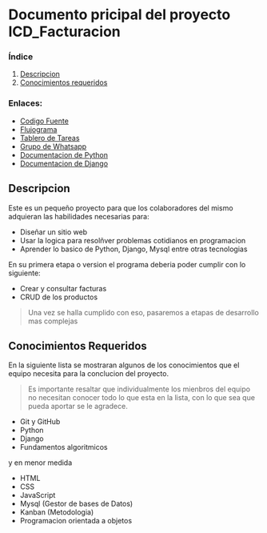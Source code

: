 # Documento pricipal del proyecto ICD_Facturacion

### Índice
1. [Descripcion](#Descripcion)
2. [Conocimientos requeridos](#Conocimientos)

### Enlaces:

- [Codigo Fuente](https://github.com/joeljesusmota/ICD_Facturacion)
- [Flujograma](https://docs.google.com/document/d/1zNJ8kf0DNy_1mvT6EEOnGsfgEuK2OPKvPHoPXIAsdZY/edit?usp=sharing)
- [Tablero de Tareas](https://github.com/joeljesusmota/ICD_Facturacion/projects/1)
- [Grupo de Whatsapp](https://chat.whatsapp.com/B557JaF9xiQJbfMIqQqNo7)
- [Documentacion de Python](https://docs.python.org/3/)
- [Documentacion de Django](https://docs.djangoproject.com/es/3.0/)


<a name="Descripcion"></a>

## Descripcion
Este es un pequeño proyecto para que los colaboradores del mismo adquieran las habilidades necesarias para:

  - Diseñar un sitio web
  - Usar la logica para resolñver problemas cotidianos en programacion
  - Aprender lo basico de Python, Django, Mysql entre otras tecnologias
  
En su primera etapa o version el programa deberia poder cumplir con lo siguiente:

  - Crear y consultar facturas
  - CRUD de los productos
  
 > Una vez se halla cumplido con eso, pasaremos a etapas de desarrollo mas complejas

<a name="Conocimientos"></a>

## Conocimientos Requeridos

En la siguiente lista se mostraran algunos de los conocimientos que el equipo necesita para la conclucion del proyecto.
> Es importante resaltar que individualmente los mienbros del equipo no necesitan conocer todo lo que esta en la lista, con lo que sea que pueda aportar se le agradece.

- Git y GitHub
- Python
- Django
- Fundamentos algoritmicos

y en menor medida

- HTML
- CSS
- JavaScript
- Mysql (Gestor de bases de Datos)
- Kanban (Metodologia)
- Programacion orientada a objetos
